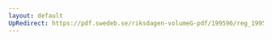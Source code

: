 ```yaml
---
layout: default
UpRedirect: https://pdf.swedeb.se/riksdagen-volumeG-pdf/199596/reg_199596/reg_199596_0234.pdf
---
```

